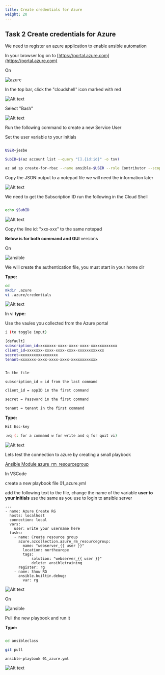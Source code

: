 ```yaml
---
title: Create credentials for Azure
weight: 20
---
```


## Task 2 Create credentials for Azure

We need to register an azure application to enable ansible automation

In your browser log on to [https://portal.azure.com](https://portal.azure.com)

On

![azure](/images/azure.png)

In the top bar, click the "cloudshell" icon marked with red

![Alt text](images/01_start_cloud_shell.png?raw=true "Cloud Shell")

Select "Bash"

![Alt text](images/02_start_cloud_shell_bash.png?raw=true "Cloud Shell")

Run the following command to create a new Service User

Set the user variable to your initials

```bash

USER=jesbe

SubID=$(az account list --query "[].{id:id}" -o tsv)

az ad sp create-for-rbac --name ansible-$USER --role Contributor --scopes /subscriptions/$SubID

```

Copy the JSON output to a notepad file we will need the information later

![Alt text](images/02_create_sp.png?raw=true "Cloud Shell output")

We need to get the Subscription ID run the following in the Cloud Shell

```bash

echo $SubID

```

![Alt text](images/03_get_sub_id.png?raw=true "Cloud Shell sub id")

Copy the line id: "xxx-xxx" to the same notepad

__Below is for both command and GUI__ versions

On

![ansible](/images/ansible.png)

We will create the authentication file, you must start in your home dir

__Type:__

```bash
cd
mkdir .azure
vi .azure/credentials

```

![Alt text](images/009_azure_credfile.png?raw=true "azure credentials")

In vi __type:__

Use the vaules you collected from the Azure portal

```bash
i (to toggle input)
```

```bash
[default]
subscription_id=xxxxxxx-xxxx-xxxx-xxxx-xxxxxxxxxxxx
client_id=xxxxxxx-xxxx-xxxx-xxxx-xxxxxxxxxxxx
secret=xxxxxxxxxxxxxxxxx
tenant=xxxxxxx-xxxx-xxxx-xxxx-xxxxxxxxxxxx
```

```bash

In the file

subscription_id = id from the last command

client_id = appID in the first command

secret = Password in the first command

tenant = tenant in the first command

```

__Type:__

```bash
Hit Esc-key

:wq (: for a command w for write and q for quit vi)
```

![Alt text](images/010_azure_credfile_input.png?raw=true "azure credentials file input")

Lets test the connection to azure by creating a small playbook

[Ansible Module azure_rm_resourcegroup](https://docs.ansible.com/ansible/latest/modules/azure_rm_resourcegroup_module.html#azure-rm-resourcegroup-module)

In VSCode

create a new playbook file 01_azure.yml

add the following text to the file, change the name of the variable **user to your initials** use the same as you use to login to ansible server

```ansible
---
- name: Azure Create RG
  hosts: localhost
  connection: local
  vars:
    user: write your username here
  tasks:
    - name: Create resource group
      azure.azcollection.azure_rm_resourcegroup:
        name: "webserver_{{ user }}"
        location: northeurope
        tags:
            solution: "webserver_{{ user }}"
            delete: ansibletraining
      register: rg
    - name: Show RG
      ansible.builtin.debug:
        var: rg

```

![Alt text](images/011_azure_play.png?raw=true "azure play")

On

![ansible](/images/ansible.png)

Pull the new playbook and run it

__Type:__

```bash

cd ansibleclass

git pull

ansible-playbook 01_azure.yml

```

![Alt text](images/011_azure_play_run.png?raw=true "azure play run")
